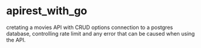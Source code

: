 # apirest_with_go

cretating a movies API with CRUD options connection to a postgres database, controlling rate limit and any error that can be caused when using the API.